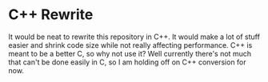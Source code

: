 # C++ Rewrite

It would be neat to rewrite this repository in C++. It would make a lot of stuff easier and shrink code size while not really affecting performance. C++ is meant to be a better C, so why not use it? Well currently there's not much that can't be done easily in C, so I am holding off on C++ conversion for now.
